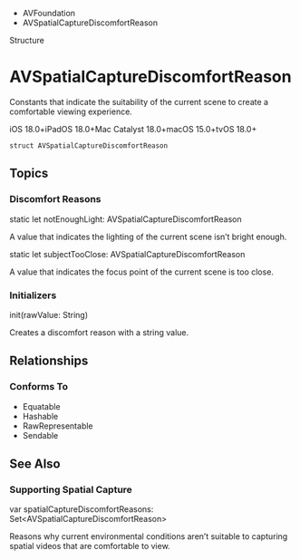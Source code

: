 

- AVFoundation
-  AVSpatialCaptureDiscomfortReason 

Structure

# AVSpatialCaptureDiscomfortReason

Constants that indicate the suitability of the current scene to create a comfortable viewing experience.

iOS 18.0+iPadOS 18.0+Mac Catalyst 18.0+macOS 15.0+tvOS 18.0+

``` source
struct AVSpatialCaptureDiscomfortReason
```

## Topics

### Discomfort Reasons

static let notEnoughLight: AVSpatialCaptureDiscomfortReason

A value that indicates the lighting of the current scene isn’t bright enough.

static let subjectTooClose: AVSpatialCaptureDiscomfortReason

A value that indicates the focus point of the current scene is too close.

### Initializers

init(rawValue: String)

Creates a discomfort reason with a string value.

## Relationships

### Conforms To

- Equatable
- Hashable
- RawRepresentable
- Sendable

## See Also

### Supporting Spatial Capture

var spatialCaptureDiscomfortReasons: Set&lt;AVSpatialCaptureDiscomfortReason>

Reasons why current environmental conditions aren’t suitable to capturing spatial videos that are comfortable to view.

